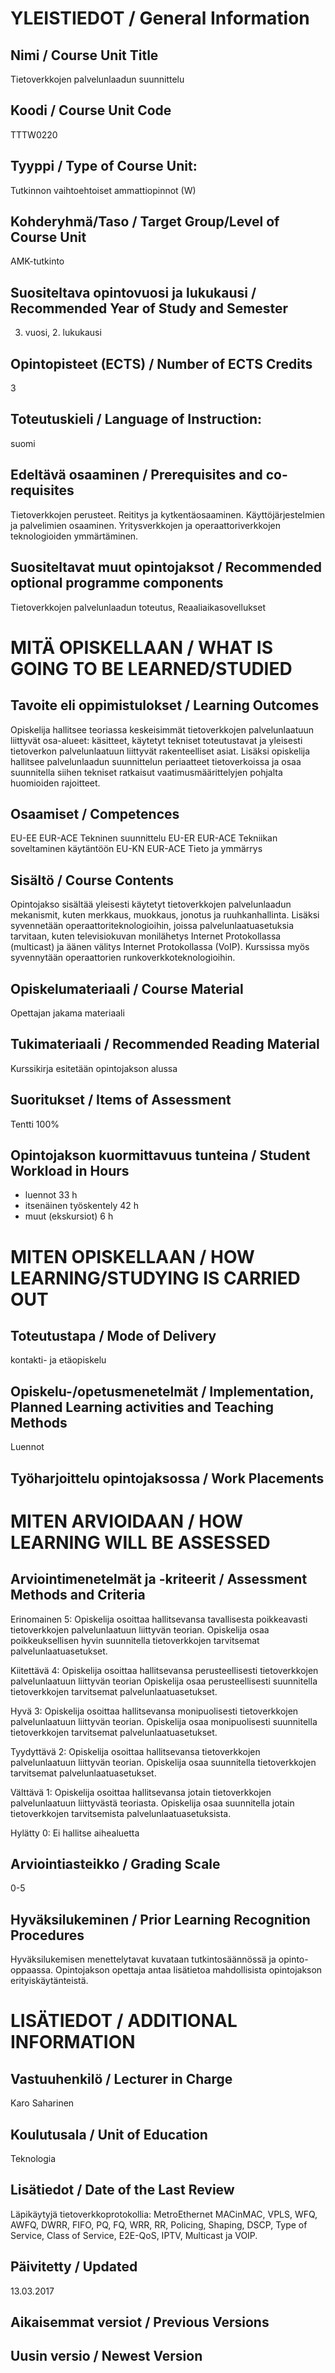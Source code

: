 # YLEISTIEDOT / General Information

## Nimi	/ Course Unit Title

Tietoverkkojen palvelunlaadun suunnittelu

## Koodi / Course Unit Code

TTTW0220

## Tyyppi / Type of Course Unit:

Tutkinnon vaihtoehtoiset ammattiopinnot (W)

## Kohderyhmä/Taso / Target Group/Level of Course Unit	

AMK-tutkinto

## Suositeltava opintovuosi ja lukukausi / Recommended Year of Study and Semester

3. vuosi, 2. lukukausi

## Opintopisteet (ECTS)	/ Number of ECTS Credits

3

## Toteutuskieli / Language of Instruction:

suomi

## Edeltävä osaaminen / Prerequisites and co-requisites

Tietoverkkojen perusteet. Reititys ja kytkentäosaaminen. Käyttöjärjestelmien ja palvelimien osaaminen. Yritysverkkojen ja operaattoriverkkojen teknologioiden ymmärtäminen.

## Suositeltavat muut opintojaksot / Recommended optional programme components

Tietoverkkojen palvelunlaadun toteutus, Reaaliaikasovellukset

# MITÄ OPISKELLAAN / WHAT IS GOING TO BE LEARNED/STUDIED

## Tavoite eli oppimistulokset / Learning Outcomes

Opiskelija hallitsee teoriassa keskeisimmät tietoverkkojen palvelunlaatuun liittyvät osa-alueet: käsitteet, käytetyt tekniset toteutustavat ja yleisesti tietoverkon palvelunlaatuun liittyvät rakenteelliset asiat. Lisäksi opiskelija hallitsee palvelunlaadun suunnittelun periaatteet tietoverkoissa ja osaa suunnitella siihen tekniset ratkaisut vaatimusmäärittelyjen pohjalta huomioiden rajoitteet.

## Osaamiset / Competences

EU-EE EUR-ACE Tekninen suunnittelu
EU-ER EUR-ACE Tekniikan soveltaminen käytäntöön
EU-KN EUR-ACE Tieto ja ymmärrys

## Sisältö / Course Contents

Opintojakso sisältää yleisesti käytetyt tietoverkkojen palvelunlaadun mekanismit, kuten merkkaus, muokkaus, jonotus ja ruuhkanhallinta. Lisäksi syvennetään operaattoriteknologioihin, joissa palvelunlaatuasetuksia tarvitaan, kuten televisiokuvan monilähetys Internet Protokollassa (multicast) ja äänen välitys Internet Protokollassa (VoIP). Kurssissa myös syvennytään operaattorien runkoverkkoteknologioihin.

## Opiskelumateriaali / Course Material

Opettajan jakama materiaali

## Tukimateriaali / Recommended Reading Material

Kurssikirja esitetään opintojakson alussa

## Suoritukset / Items of Assessment

Tentti 100%

## Opintojakson kuormittavuus tunteina / Student Workload in Hours

+ luennot 33 h
+ itsenäinen työskentely 42 h
+ muut (ekskursiot) 6 h

# MITEN OPISKELLAAN / HOW LEARNING/STUDYING IS CARRIED OUT

## Toteutustapa	/ Mode of Delivery

kontakti- ja etäopiskelu

## Opiskelu-/opetusmenetelmät / Implementation, Planned Learning activities and Teaching Methods

Luennot

## Työharjoittelu opintojaksossa / Work Placements

# MITEN ARVIOIDAAN / HOW LEARNING WILL BE ASSESSED

## Arviointimenetelmät ja -kriteerit / Assessment Methods and Criteria

Erinomainen 5: Opiskelija osoittaa hallitsevansa tavallisesta poikkeavasti tietoverkkojen palvelunlaatuun liittyvän teorian. Opiskelija osaa poikkeuksellisen hyvin suunnitella tietoverkkojen tarvitsemat palvelunlaatuasetukset. 

Kiitettävä 4: Opiskelija osoittaa hallitsevansa perusteellisesti tietoverkkojen palvelunlaatuun liittyvän teorian Opiskelija osaa perusteellisesti suunnitella tietoverkkojen tarvitsemat palvelunlaatuasetukset. 

Hyvä 3: Opiskelija osoittaa hallitsevansa monipuolisesti tietoverkkojen palvelunlaatuun liittyvän teorian. Opiskelija osaa monipuolisesti suunnitella tietoverkkojen tarvitsemat palvelunlaatuasetukset. 

Tyydyttävä 2: Opiskelija osoittaa hallitsevansa tietoverkkojen palvelunlaatuun liittyvän teorian. Opiskelija osaa suunnitella tietoverkkojen tarvitsemat palvelunlaatuasetukset. 

Välttävä 1: Opiskelija osoittaa hallitsevansa jotain tietoverkkojen palvelunlaatuun liittyvästä teoriasta. Opiskelija osaa suunnitella jotain tietoverkkojen tarvitsemista palvelunlaatuasetuksista. 

Hylätty 0: Ei hallitse aihealuetta

## Arviointiasteikko / Grading Scale

0-5

## Hyväksilukeminen	/ Prior Learning Recognition Procedures

Hyväksilukemisen menettelytavat kuvataan tutkintosäännössä ja opinto-oppaassa. Opintojakson opettaja antaa lisätietoa mahdollisista opintojakson erityiskäytänteistä.

# LISÄTIEDOT / ADDITIONAL INFORMATION

## Vastuuhenkilö / Lecturer in Charge

Karo Saharinen

## Koulutusala / Unit of Education

Teknologia

## Lisätiedot / Date of the Last Review

Läpikäytyjä tietoverkkoprotokollia: MetroEthernet MACinMAC, VPLS, WFQ, AWFQ, DWRR, FIFO, PQ, FQ, WRR, RR, Policing, Shaping, DSCP, Type of Service, Class of Service, E2E-QoS, IPTV, Multicast ja VOIP.

## Päivitetty / Updated

13.03.2017

## Aikaisemmat versiot / Previous Versions

## Uusin versio / Newest Version
